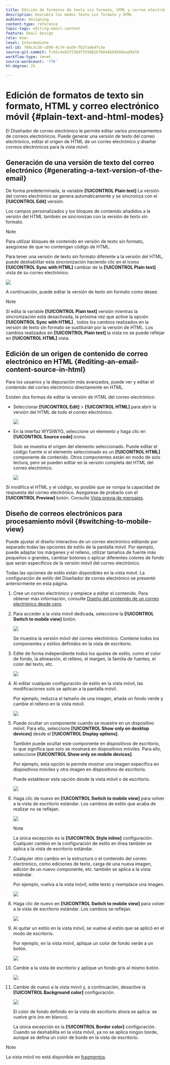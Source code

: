 ```yaml
---
title: Edición de formatos de texto sin formato, HTML y correo electrónico móvil
description: Descubra los modos Texto sin formato y HTML
audience: designing
content-type: reference
topic-tags: editing-email-content
feature: Email Design
role: User
level: Intermediate
exl-id: 760c3c30-c899-4cf4-ba59-fb2fade9fc5e
source-git-commit: fcb5c4a92f23bdffd1082b7b044b5859dead9d70
workflow-type: tm+mt
source-wordcount: '776'
ht-degree: 2%

---
```


# Edición de formatos de texto sin formato, HTML y correo electrónico móvil {#plain-text-and-html-modes}

El Diseñador de correo electrónico le permite editar varios procesamientos de correos electrónicos. Puede generar una versión de texto del correo electrónico, editar el origen de HTML de un correo electrónico y diseñar correos electrónicos para la vista móvil.

## Generación de una versión de texto del correo electrónico {#generating-a-text-version-of-the-email}

De forma predeterminada, la variable **[!UICONTROL Plain text]** La versión del correo electrónico se genera automáticamente y se sincroniza con el **[!UICONTROL Edit]** versión.

Los campos personalizados y los bloques de contenido añadidos a la versión del HTML también se sincronizan con la versión de texto sin formato.

>[!NOTE]
>
>Para utilizar bloques de contenido en versión de texto sin formato, asegúrese de que no contengan código de HTML.

Para tener una versión de texto sin formato diferente a la versión del HTML, puede deshabilitar esta sincronización haciendo clic en el icono **[!UICONTROL Sync with HTML]** cambiar de la **[!UICONTROL Plain text]** vista de su correo electrónico.

![](assets/email_designer_textversion.png)

A continuación, puede editar la versión de texto sin formato como desee.

>[!NOTE]
>
>Si edita la variable **[!UICONTROL Plain text]** versión mientras la sincronización está desactivada, la próxima vez que active la opción **[!UICONTROL Sync with HTML]** , todos los cambios realizados en la versión de texto sin formato se sustituirán por la versión de HTML. Los cambios realizados en **[!UICONTROL Plain text]** la vista no se puede reflejar en **[!UICONTROL HTML]** vista.

## Edición de un origen de contenido de correo electrónico en HTML {#editing-an-email-content-source-in-html}

Para los usuarios y la depuración más avanzados, puede ver y editar el contenido del correo electrónico directamente en HTML.

Existen dos formas de editar la versión de HTML del correo electrónico:

* Seleccionar **[!UICONTROL Edit]** > **[!UICONTROL HTML]** para abrir la versión del HTML de todo el correo electrónico.

   ![](assets/email_designer_html1.png)

* En la interfaz WYSIWYG, seleccione un elemento y haga clic en **[!UICONTROL Source code]** icono.

   Solo se muestra el origen del elemento seleccionado. Puede editar el código fuente si el elemento seleccionado es un **[!UICONTROL HTML]** componente de contenido. Otros componentes están en modo de solo lectura, pero se pueden editar en la versión completa del HTML del correo electrónico.

   ![](assets/email_designer_html2.png)

Si modifica el HTML y el código, es posible que se rompa la capacidad de respuesta del correo electrónico. Asegúrese de probarlo con el **[!UICONTROL Preview]** botón. Consulte [Vista previa de mensajes](../../sending/using/previewing-messages.md).

## Diseño de correos electrónicos para procesamiento móvil {#switching-to-mobile-view}

Puede ajustar el diseño interactivo de un correo electrónico editando por separado todas las opciones de estilo de la pantalla móvil. Por ejemplo, puede adaptar los márgenes y el relleno, utilizar tamaños de fuente más pequeños o grandes, cambiar botones o aplicar diferentes colores de fondo que serán específicos de la versión móvil del correo electrónico.

Todas las opciones de estilo están disponibles en la vista móvil. La configuración de estilo del Diseñador de correo electrónico se presentó anteriormente en esta página.

1. Cree un correo electrónico y empiece a editar el contenido. Para obtener más información, consulte [Diseño del contenido de un correo electrónico desde cero](../../designing/using/designing-from-scratch.md#designing-an-email-content-from-scratch).
1. Para acceder a la vista móvil dedicada, seleccione la **[!UICONTROL Switch to mobile view]** botón.

   ![](assets/email_designer_mobile_view_switch.png)

   Se muestra la versión móvil del correo electrónico. Contiene todos los componentes y estilos definidos en la vista de escritorio.

1. Edite de forma independiente todos los ajustes de estilo, como el color de fondo, la alineación, el relleno, el margen, la familia de fuentes, el color del texto, etc.

   ![](assets/email_designer_mobile_view.png)

1. Al editar cualquier configuración de estilo en la vista móvil, las modificaciones solo se aplican a la pantalla móvil.

   Por ejemplo, reduzca el tamaño de una imagen, añada un fondo verde y cambie el relleno en la vista móvil.

   ![](assets/email_designer_mobile_view_change.png)

1. Puede ocultar un componente cuando se muestre en un dispositivo móvil. Para ello, seleccione **[!UICONTROL Show only on desktop devices]** desde el **[!UICONTROL Display options]**.

   También puede ocultar este componente en dispositivos de escritorio, lo que significa que solo se mostrará en dispositivos móviles. Para ello, seleccione **[!UICONTROL Show only on mobile devices]**.

   Por ejemplo, esta opción le permite mostrar una imagen específica en dispositivos móviles y otra imagen en dispositivos de escritorio.

   Puede establecer esta opción desde la vista móvil o de escritorio.

   ![](assets/email_designer_mobile_hide.png)

1. Haga clic de nuevo en **[!UICONTROL Switch to mobile view]** para volver a la vista de escritorio estándar. Los cambios de estilo que acaba de realizar no se reflejan.

   ![](assets/email_designer_mobile_view_desktop_no-change.png)

   >[!NOTE]
   >
   >La única excepción es la **[!UICONTROL Style inline]** configuración. Cualquier cambio en la configuración de estilo en línea también se aplica a la vista de escritorio estándar.

1. Cualquier otro cambio en la estructura o el contenido del correo electrónico, como ediciones de texto, carga de una nueva imagen, adición de un nuevo componente, etc. también se aplica a la vista estándar.

   Por ejemplo, vuelva a la vista móvil, edite texto y reemplace una imagen.

   ![](assets/email_designer_mobile_view_change_content.png)

1. Haga clic de nuevo en **[!UICONTROL Switch to mobile view]** para volver a la vista de escritorio estándar. Los cambios se reflejan.

   ![](assets/email_designer_mobile_view_desktop_content-change.png)

1. Al quitar un estilo en la vista móvil, se vuelve al estilo que se aplicó en el modo de escritorio.

   Por ejemplo, en la vista móvil, aplique un color de fondo verde a un botón.

   ![](assets/email_designer_mobile_view_background_mobile.png)

1. Cambie a la vista de escritorio y aplique un fondo gris al mismo botón.

   ![](assets/email_designer_mobile_view_background_desktop.png)

1. Cambie de nuevo a la vista móvil y, a continuación, desactive la **[!UICONTROL Background color]** configuración.

   ![](assets/email_designer_mobile_view_background_mobile_disabled.png)

   El color de fondo definido en la vista de escritorio ahora se aplica: se vuelve gris (no en blanco).

   La única excepción es la **[!UICONTROL Border color]** configuración. Cuando se deshabilita en la vista móvil, ya no se aplica ningún borde, aunque se defina un color de borde en la vista de escritorio.

>[!NOTE]
>
>La vista móvil no está disponible en [fragmentos](../../designing/using/using-reusable-content.md#about-fragments).

